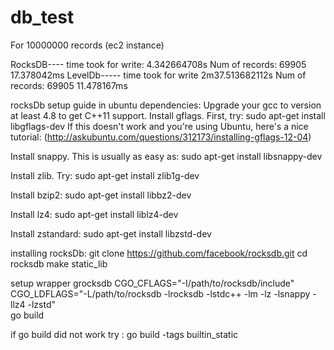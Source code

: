 # db_test
For 10000000 records (ec2 instance)

RocksDB----
time took for write: 4.342664708s
Num of records: 69905 17.378042ms
LevelDb-----
time took for write 2m37.513682112s
Num of records: 69905 11.478167ms

rocksDb setup guide in ubuntu
dependencies:
Upgrade your gcc to version at least 4.8 to get C++11 support.
Install gflags. First, try: sudo apt-get install libgflags-dev 
If this doesn't work and you're using Ubuntu, here's a nice tutorial: (http://askubuntu.com/questions/312173/installing-gflags-12-04)

Install snappy. This is usually as easy as: sudo apt-get install libsnappy-dev

Install zlib. Try: sudo apt-get install zlib1g-dev

Install bzip2: sudo apt-get install libbz2-dev

Install lz4: sudo apt-get install liblz4-dev

Install zstandard: sudo apt-get install libzstd-dev

installing rocksDb:
git clone https://github.com/facebook/rocksdb.git
cd rocksdb
make static_lib

setup wrapper grocksdb
CGO_CFLAGS="-I/path/to/rocksdb/include" \
CGO_LDFLAGS="-L/path/to/rocksdb -lrocksdb -lstdc++ -lm -lz -lsnappy -llz4 -lzstd" \
  go build
  
if go build did not work try : go build -tags builtin_static
